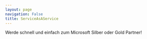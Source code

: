 ```yaml
---
layout: page
navigation: False
title: ServiceAsAService
---
```


Werde schnell und einfach zum Microsoft Silber oder Gold Partner!

